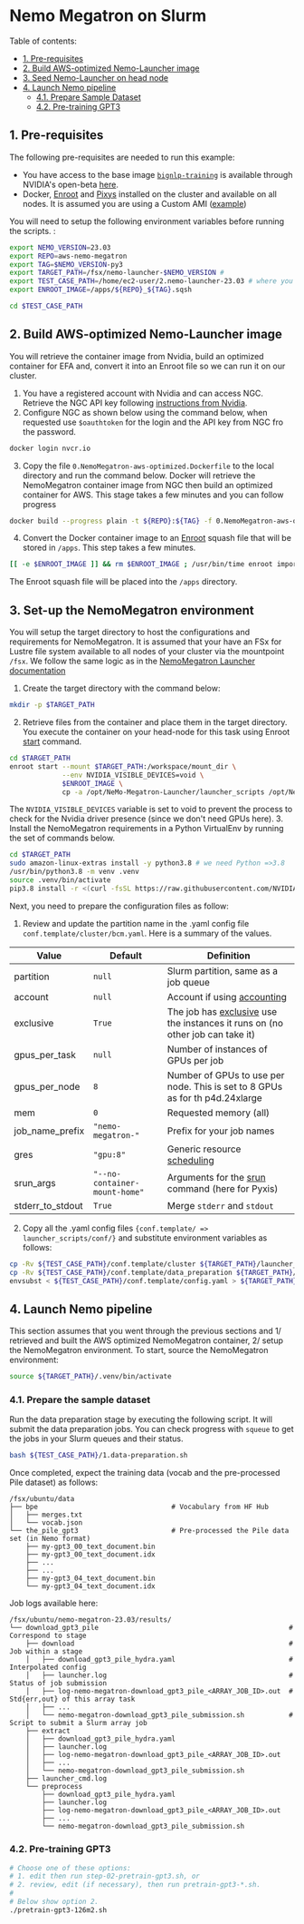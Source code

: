 # Nemo Megatron on Slurm <!-- omit from toc -->

Table of contents:

- [1. Pre-requisites](#1-pre-requisites)
- [2. Build AWS-optimized Nemo-Launcher image](#2-build-aws-optimized-nemo-launcher-image)
- [3. Seed Nemo-Launcher on head node](#3-seed-nemo-launcher-on-head-node)
- [4. Launch Nemo pipeline](#4-launch-nemo-pipeline)
  - [4.1. Prepare Sample Dataset](#41-prepare-sample-dataset)
  - [4.2. Pre-training GPT3](#42-pre-training-gpt3)

## 1. Pre-requisites

The following pre-requisites are needed to run this example:

- You have access to the base image [`bignlp-training`](https://registry.ngc.nvidia.com/orgs/ea-bignlp/containers/bignlp-training) is available through NVIDIA's open-beta [here](https://developer.nvidia.com/nemo-framework-open-beta).
- Docker, [Enroot](https://github.com/NVIDIA/enroot) and [Pixys](https://github.com/NVIDIA/pyxis) installed on the cluster and available on all nodes. It is assumed you are using a Custom AMI ([example](../../2.amazon_machine_images))


You will need to setup the following environment variables before running the scripts. :

```bash
export NEMO_VERSION=23.03
export REPO=aws-nemo-megatron
export TAG=$NEMO_VERSION-py3
export TARGET_PATH=/fsx/nemo-launcher-$NEMO_VERSION #
export TEST_CASE_PATH=/home/ec2-user/2.nemo-launcher-23.03 # where you copy the test case or set to your test case path
export ENROOT_IMAGE=/apps/${REPO}_${TAG}.sqsh

cd $TEST_CASE_PATH
```

## 2. Build AWS-optimized Nemo-Launcher image

You will retrieve the container image from Nvidia, build an optimized container for EFA and, convert it into an Enroot file so we can run it on our cluster.

1. You have a registered account with Nvidia and can access NGC. Retrieve the NGC API key following [instructions from Nvidia](https://docs.nvidia.com/ngc/gpu-cloud/ngc-user-guide/index.html#generating-api-key).
2. Configure NGC as shown below using the command below, when requested use `$oauthtoken` for the login and the API key from NGC fro the password.
```bash
docker login nvcr.io
```
3. Copy the file `0.NemoMegatron-aws-optimized.Dockerfile` to the local directory and run the command below. Docker will retrieve the NemoMegatron container image from NGC then build an optimized container for AWS. This stage takes a few minutes and you can follow progress
```bash
docker build --progress plain -t ${REPO}:${TAG} -f 0.NemoMegatron-aws-optimized.Dockerfile .
```
4. Convert the Docker container image to an [Enroot](https://github.com/NVIDIA/enroot) squash file that will be stored in `/apps`. This step takes a few minutes.
```bash
[[ -e $ENROOT_IMAGE ]] && rm $ENROOT_IMAGE ; /usr/bin/time enroot import -o $ENROOT_IMAGE dockerd://${REPO}:${TAG}
```

The Enroot squash file will be placed into the `/apps` directory.


## 3. Set-up the NemoMegatron environment

You will setup the target directory to host the configurations and requirements for NemoMegatron. It is assumed that your have an FSx for Lustre file system available to all nodes of your cluster via the mountpoint `/fsx`. We follow the same logic as in the [NemoMegatron Launcher documentation](https://github.com/NVIDIA/NeMo-Megatron-Launcher/tree/23.03#5111-slurm)


1. Create the target directory with the command below:
```bash
mkdir -p $TARGET_PATH
```
2. Retrieve files from the container and place them in the target directory. You execute the container on your head-node for this task using Enroot [start](https://github.com/NVIDIA/enroot/blob/master/doc/cmd/start.md) command.
```bash
cd $TARGET_PATH
enroot start --mount $TARGET_PATH:/workspace/mount_dir \
             --env NVIDIA_VISIBLE_DEVICES=void \
             $ENROOT_IMAGE \
             cp -a /opt/NeMo-Megatron-Launcher/launcher_scripts /opt/NeMo-Megatron-Launcher/auto_configurator /opt/FasterTransformer /workspace/mount_dir/
```
The `NVIDIA_VISIBLE_DEVICES` variable is set to void to prevent the process to check for the Nvidia driver presence (since we don't need GPUs here).
3. Install the NemoMegatron requirements in a Python VirtualEnv by running the set of commands below.
```bash
cd $TARGET_PATH
sudo amazon-linux-extras install -y python3.8 # we need Python =>3.8
/usr/bin/python3.8 -m venv .venv
source .venv/bin/activate
pip3.8 install -r <(curl -fsSL https://raw.githubusercontent.com/NVIDIA/NeMo-Megatron-Launcher/$NEMO_VERSION/requirements.txt)
```

Next, you need to prepare the configuration files as follow:

1. Review and update the partition name in the .yaml config file `conf.template/cluster/bcm.yaml`. Here is a summary of the values.

| Value            | Default                       | Definition                                                                             |
| ---------------- | ----------------------------- | -------------------------------------------------------------------------------------- |
| partition        | `null`                        | Slurm partition, same as a job queue                                                   |
| account          | `null`                        | Account if using [accounting](https://slurm.schedmd.com/accounting.html)               |
| exclusive        | `True`                        | The job has [exclusive](https://stackoverflow.com/questions/66817279/what-does-the-keyword-exclusive-mean-in-slurm) use the instances it runs on (no other job can take it)                                     |
| gpus_per_task    | `null`                        | Number of instances of GPUs per job                                                    |
| gpus_per_node    | `8`                           | Number of GPUs to use per node. This is set to 8 GPUs as for th p4d.24xlarge           |
| mem              | `0`                           | Requested memory (all)                                                                 |
| job_name_prefix  | `"nemo-megatron-"`            | Prefix for your job names                                                              |
| gres             | `"gpu:8"`                     | Generic resource [scheduling](https://slurm.schedmd.com/gres.html)                     |
| srun_args        | `"--no-container-mount-home"` | Arguments for the [srun](https://slurm.schedmd.com/srun.html) command (here for Pyxis) |
| stderr_to_stdout | `True`                        | Merge `stderr` and `stdout`                                                            |

2. Copy all the .yaml config files `{conf.template/ => launcher_scripts/conf/}` and substitute environment variables as follows:
```bash
cp -Rv ${TEST_CASE_PATH}/conf.template/cluster ${TARGET_PATH}/launcher_scripts/conf/cluster
cp -Rv ${TEST_CASE_PATH}/conf.template/data_preparation ${TARGET_PATH}/launcher_scripts/conf/data_preparation
envsubst < ${TEST_CASE_PATH}/conf.template/config.yaml > ${TARGET_PATH}/launcher_scripts/conf/config.yaml
```


## 4. Launch Nemo pipeline

This section assumes that you went through the previous sections and 1/ retrieved and built the AWS optimized NemoMegatron container, 2/ setup the NemoMegatron environment. To start, source the NemoMegatron environment:
```bash
source ${TARGET_PATH}/.venv/bin/activate
```

### 4.1. Prepare the sample dataset

Run the data preparation stage by executing the following script. It will submit the data preparation jobs. You can check progress with `squeue` to get the jobs in your Slurm queues and their status.

```bash
bash ${TEST_CASE_PATH}/1.data-preparation.sh
```

Once completed, expect the training data (vocab and the pre-processed Pile dataset) as follows:

```text
/fsx/ubuntu/data
├── bpe                                 # Vocabulary from HF Hub
│   ├── merges.txt
│   └── vocab.json
└── the_pile_gpt3                       # Pre-processed the Pile data set (in Nemo format)
    ├── my-gpt3_00_text_document.bin
    ├── my-gpt3_00_text_document.idx
    ├── ...
    ├── ...
    ├── my-gpt3_04_text_document.bin
    └── my-gpt3_04_text_document.idx
```

Job logs available here:

```text
/fsx/ubuntu/nemo-megatron-23.03/results/
└── download_gpt3_pile                                               # Correspond to stage
    ├── download                                                     # Job within a stage
    │   ├── download_gpt3_pile_hydra.yaml                            # Interpolated config
    │   ├── launcher.log                                             # Status of job submission
    │   ├── log-nemo-megatron-download_gpt3_pile_<ARRAY_JOB_ID>.out  # Std{err,out} of this array task
    │   ├── ...
    │   └── nemo-megatron-download_gpt3_pile_submission.sh           # Script to submit a Slurm array job
    ├── extract
    │   ├── download_gpt3_pile_hydra.yaml
    │   ├── launcher.log
    │   ├── log-nemo-megatron-download_gpt3_pile_<ARRAY_JOB_ID>.out
    │   ├── ...
    │   └── nemo-megatron-download_gpt3_pile_submission.sh
    ├── launcher_cmd.log
    └── preprocess
        ├── download_gpt3_pile_hydra.yaml
        ├── launcher.log
        ├── log-nemo-megatron-download_gpt3_pile_<ARRAY_JOB_ID>.out
        ├── ...
        └── nemo-megatron-download_gpt3_pile_submission.sh
```

### 4.2. Pre-training GPT3

```bash
# Choose one of these options:
# 1. edit then run step-02-pretrain-gpt3.sh, or
# 2. review, edit (if necessary), then run pretrain-gpt3-*.sh.
#
# Below show option 2.
./pretrain-gpt3-126m2.sh
```
